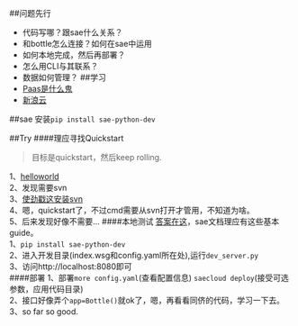 ##问题先行
- 代码写哪？跟sae什么关系？
- 和bottle怎么连接？如何在sae中运用
- 如何本地完成，然后再部署？
- 怎么用CLI与其联系？
- 数据如何管理？
##学习
- [Paas是什么鬼](https://en.wikipedia.org/wiki/Platform_as_a_service)  
- [新浪云](http://www.sinacloud.com/doc/sae/python/index.html)

##sae
安装```pip install sae-python-dev```

##Try
####理应寻找Quickstart
> 目标是quickstart，然后keep rolling.  

1、[helloworld](http://www.sinacloud.com/doc/sae/python/tutorial.html#id2)  
2、发现需要svn  
3、[使劲戳这安装svn](http://www.cnblogs.com/armyfai/p/3985660.html)    
4、嗯，quickstart了，不过cmd需要从svn打开才管用，不知道为啥。  
5、后来发现好像不需要...
####本地测试
[答案在这](http://www.sinacloud.com/doc/sae/python/tools.html)，sae文档理应有这些基本guide。  
1、```pip install sae-python-dev```  
2、进入开发目录(index.wsg和config.yaml所在处),运行```dev_server.py```  
3、访问http://localhost:8080即可  
####部署
1、部署```more config.yaml```(查看配置信息) ```saecloud deploy```(接受可选参数，应用代码目录)   
2、接口好像弄个```app=Bottle()```就ok了，嗯，再看看同侪的代码，学习一下去。  
3、so far so good.
